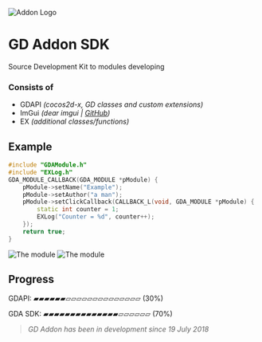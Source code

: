 ![Addon Logo](https://cdn.discordapp.com/attachments/439457786129285120/642313410368766025/GDAddonLogo_001-hd.png)

# GD Addon SDK

Source Development Kit to modules developing

### Consists of
* GDAPI _(cocos2d-x, GD classes and custom extensions)_
* ImGui _(dear imgui | [GitHub](http://github.com/ocornut/imgui))_
* EX _(additional classes/functions)_


## Example
```cpp
#include "GDAModule.h"
#include "EXLog.h"
GDA_MODULE_CALLBACK(GDA_MODULE *pModule) {
    pModule->setName("Example");
    pModule->setAuthor("a man");
    pModule->setClickCallback(CALLBACK_L(void, GDA_MODULE *pModule) {
        static int counter = 1;
        EXLog("Counter = %d", counter++);
    });
    return true;
}
```
![The module](https://cdn.discordapp.com/attachments/491677291588616213/643430791677870101/c.PNG)
![The module](https://cdn.discordapp.com/attachments/491677291588616213/643430824301297667/55d82c92e13bbf6a.PNG)

## Progress

GDAPI:
▰▰▰▰▰▰▱▱▱▱▱▱▱▱▱▱▱▱▱▱ (30%)

GDA SDK:
▰▰▰▰▰▰▰▰▰▰▰▰▰▰▱▱▱▱▱▱ (70%)



> *GD Addon has been in development since 19 July 2018*
